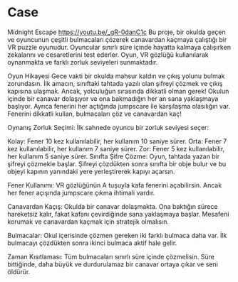 # Case
 Midnight Escape
 https://youtu.be/_gR-0danC1c
Bu proje, bir okulda geçen ve oyuncunun çeşitli bulmacaları çözerek canavardan kaçmaya çalıştığı bir VR puzzle oyunudur. Oyuncular sınırlı süre içinde hayatta kalmaya çalışırken zekalarını ve cesaretlerini test ederler. Oyun, VR gözlüğü kullanılarak oynanmakta ve farklı zorluk seviyeleri sunmaktadır.

Oyun Hikayesi
Gece vakti bir okulda mahsur kaldın ve çıkış yolunu bulmak zorundasın. İlk amacın, sınıftaki tahtada yazılı olan şifreyi çözmek ve çıkış kapısına ulaşmak. Ancak, yolculuğun sırasında dikkatli olman gerek! Okulun içinde bir canavar dolaşıyor ve ona bakmadığın her an sana yaklaşmaya başlıyor. Ayrıca fenerini her açtığında jumpscare ile karşılaşma olasılığın var. Fenerini dikkatli kullan, bulmacaları çöz ve canavardan kaç!

Oynanış
Zorluk Seçimi: İlk sahnede oyuncu bir zorluk seviyesi seçer:

Kolay: Fener 10 kez kullanılabilir, her kullanım 10 saniye sürer.
Orta: Fener 7 kez kullanılabilir, her kullanım 7 saniye sürer.
Zor: Fener 5 kez kullanılabilir, her kullanım 5 saniye sürer.
Sınıfta Şifre Çözme: Oyun, tahtada yazan bir şifreyi çözmekle başlar. Şifreyi çözdükten sonra sınıfta bir obje bulur ve bu objeyi kapının yanındaki yere yerleştirerek kapıyı açarsın.

Fener Kullanımı: VR gözlüğünün A tuşuyla kafa fenerini açabilirsin. Ancak her fener açışında jumpscare çıkma ihtimali vardır.

Canavardan Kaçış: Okulda bir canavar dolaşmakta. Ona baktığın sürece hareketsiz kalır, fakat kafanı çevirdiğinde sana yaklaşmaya başlar. Mesafeni korumak ve canavardan kaçmak için stratejik olmalısın.

Bulmacalar: Okul içerisinde çözmen gereken iki farklı bulmaca daha var. İlk bulmacayı çözdükten sonra ikinci bulmaca aktif hale gelir.

Zaman Kısıtlaması: Tüm bulmacaları sınırlı süre içinde çözmelisin. Süre bittiğinde, daha büyük ve durdurulamaz bir canavar ortaya çıkar ve seni öldürür.
